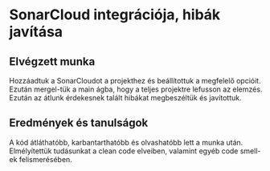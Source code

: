 # SonarCloud integrációja, hibák javítása

## Elvégzett munka

Hozzáadtuk a SonarCloudot a projekthez és beállítottuk a megfelelő opcióit. Ezután mergel-tük a main ágba, hogy a teljes projektre lefusson az elemzés. Ezután az átlunk érdekesnek talált hibákat megbeszéltük és javítottuk.

## Eredmények és tanulságok

A kód átláthatóbb, karbantarthatóbb és olvashatóbb lett a munka után. Elmélyítettük tudásunkat a clean code elveiben, valamint egyéb code smell-ek felismerésében.
